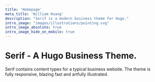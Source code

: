 ```yaml
---
title: 'Homepage'
meta_title: 'William Huang'
description: "Serif is a modern business theme for Hugo."
intro_image: "images/illustrations/pointing.svg"
intro_image_absolute: true
intro_image_hide_on_mobile: true
---
```


# Serif - A Hugo Business Theme.

Serif contains content types for a typical business website. The theme is fully responsive, blazing fast and artfully illustrated.

